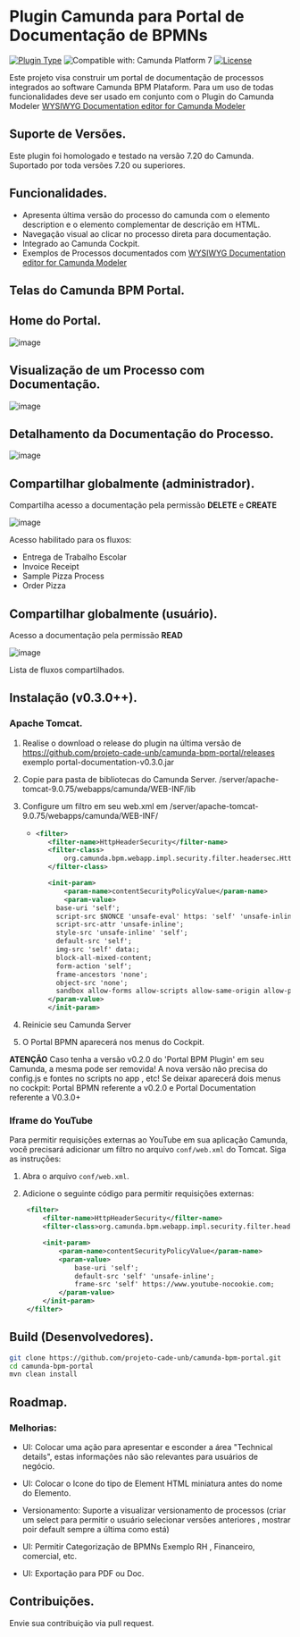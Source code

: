 # Plugin Camunda para Portal de Documentação de BPMNs

[![Plugin Type](<https://img.shields.io/badge/Plugin_Type-BPMN_(Camunda_Platform_7)-orange.svg>)](#) ![Compatible with: Camunda Platform 7](https://img.shields.io/badge/Compatible%20with-Camunda%20Platform%207-26d07c) [![License](https://img.shields.io/badge/License-Apache%202.0-blue.svg)](https://opensource.org/licenses/Apache-2.0)

Este projeto visa construir um portal de documentação de processos integrados ao software Camunda BPM Plataform.
Para um uso de todas funcionalidades deve ser usado em conjunto com o Plugin do Camunda Modeler [WYSIWYG Documentation editor for Camunda Modeler](https://github.com/sharedchains/camunda-wysiwyg-documentation)

## Suporte de Versões.

Este plugin foi homologado e testado na versão 7.20 do Camunda. Suportado por toda versões 7.20 ou superiores.

## Funcionalidades.

- Apresenta última versão do processo do camunda com o elemento description e o elemento complementar de descrição em HTML.
- Navegação visual ao clicar no processo direta para documentação.
- Integrado ao Camunda Cockpit.
- Exemplos de Processos documentados com [WYSIWYG Documentation editor for Camunda Modeler](https://github.com/sharedchains/camunda-wysiwyg-documentation)

## Telas do Camunda BPM Portal.

## Home do Portal.

![image](./samples/img/screenshot_home_camunda-bpm_portal.png)

## Visualização de um Processo com Documentação.

![image](./samples/img/screenshot_processo_camunda_bpm_portal.png)

## Detalhamento da Documentação do Processo.

![image](./samples/img/screenshot-details-camunda-bpm_portal.png)

## Compartilhar globalmente (administrador).

Compartilha acesso a documentação pela permissão **DELETE** e **CREATE**

![image](./samples/img/screenshot-share-admin-camunda-bpm_portal.png)

Acesso habilitado para os fluxos:

- Entrega de Trabalho Escolar 
- Invoice Receipt
- Sample Pizza Process
- Order Pizza

## Compartilhar globalmente (usuário).

Acesso a documentação pela permissão **READ**

![image](./samples/img/screenshot-share-user-camunda-bpm_portal.png)

Lista de fluxos compartilhados.

## Instalação (v0.3.0++).

### Apache Tomcat.

1. Realise o download o release do plugin na última versão de https://github.com/projeto-cade-unb/camunda-bpm-portal/releases
   exemplo portal-documentation-v0.3.0.jar

2. Copie para pasta de bibliotecas do Camunda Server.
   <instal-camunda-path>/server/apache-tomcat-9.0.75/webapps/camunda/WEB-INF/lib

3. Configure um filtro em seu web.xml em <instal-camunda-path>/server/apache-tomcat-9.0.75/webapps/camunda/WEB-INF/

   - ```xml
     <filter>
        <filter-name>HttpHeaderSecurity</filter-name>
        <filter-class>
            org.camunda.bpm.webapp.impl.security.filter.headersec.HttpHeaderSecurityFilter
        </filter-class>

        <init-param>
            <param-name>contentSecurityPolicyValue</param-name>
            <param-value>
          base-uri 'self';
          script-src $NONCE 'unsafe-eval' https: 'self' 'unsafe-inline' 'unsafe-hashes';
          script-src-attr 'unsafe-inline';
          style-src 'unsafe-inline' 'self';
          default-src 'self';
          img-src 'self' data:;
          block-all-mixed-content;
          form-action 'self';
          frame-ancestors 'none';
          object-src 'none';
          sandbox allow-forms allow-scripts allow-same-origin allow-popups allow-downloads;
        </param-value>
        </init-param> 
    </filter>
 

4. Reinicie seu Camunda Server

5. O Portal BPMN aparecerá nos menus do Cockpit.

**ATENÇÃO** Caso tenha a versão v0.2.0 do 'Portal BPM Plugin' em seu Camunda, a mesma pode ser removida! A nova versão não precisa do config.js e fontes no scripts no app , etc! Se deixar aparecerá dois menus no cockpit: Portal BPMN referente a v0.2.0 e Portal Documentation referente a V0.3.0+

### Iframe do YouTube

Para permitir requisições externas ao YouTube em sua aplicação Camunda, você precisará adicionar um filtro no arquivo `conf/web.xml` do Tomcat. Siga as instruções:

1. Abra o arquivo `conf/web.xml`.
2. Adicione o seguinte código para permitir requisições externas:

   ```xml
    <filter>
        <filter-name>HttpHeaderSecurity</filter-name>
        <filter-class>org.camunda.bpm.webapp.impl.security.filter.headersec.HttpHeaderSecurityFilter</filter-class>

        <init-param>
            <param-name>contentSecurityPolicyValue</param-name>
            <param-value>
                base-uri 'self';
                default-src 'self' 'unsafe-inline';
                frame-src 'self' https://www.youtube-nocookie.com;
            </param-value>
        </init-param>
    </filter>
   ```

## Build (Desenvolvedores).

```bash
git clone https://github.com/projeto-cade-unb/camunda-bpm-portal.git
cd camunda-bpm-portal
mvn clean install
```

## Roadmap.

### Melhorias:

- UI: Colocar uma ação para apresentar e esconder a área "Technical details", estas informações não são relevantes para usuários de negócio.

- UI: Colocar o Icone do tipo de Element HTML miniatura antes do nome do Elemento.

- Versionamento: Suporte a visualizar versionamento de processos (criar um select para permitir o usuário selecionar versões anteriores , mostrar poir default sempre a última como está)

- UI: Permitir Categorização de BPMNs Exemplo RH , Financeiro, comercial, etc.

- UI: Exportação para PDF ou Doc.

## Contribuições.

Envie sua contribuição via pull request.
